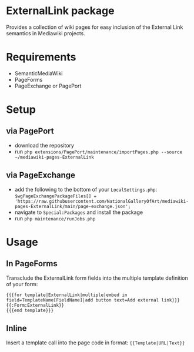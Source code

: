# ExternalLink package

Provides a collection of wiki pages for easy inclusion of the External Link semantics in Mediawiki projects. 

# Requirements

* SemanticMediaWiki
* PageForms
* PageExchange or PagePort

# Setup

## via PagePort 

* download the repository
* run `php extensions/PagePort/maintenance/importPages.php --source ~/mediawiki-pages-ExternalLink`

## via PageExchange

* add the following to the bottom of your `LocalSettings.php`: `$wgPageExchangePackageFiles[] = 'https://raw.githubusercontent.com/NationalGalleryOfArt/mediawiki-pages-ExternalLink/main/page-exchange.json';`
* navigate to `Special:Packages` and install the package
* run `php maintenance/runJobs.php`

# Usage

## In PageForms

Transclude the ExternalLink form fields into the multiple template definition of your form:

```
{{{for template|ExternalLink|multiple|embed in field=TemplateName[FieldName]|add button text=Add external link}}}
{{:Form:ExternalLink}}
{{{end template}}}
```

## Inline

Insert a template call into the page code in format: `{{Template|URL|Text}}`

